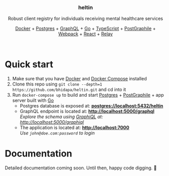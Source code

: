 <br>
  <h3 align="center">
    heltin
  </h3>
  <p align="center">
    Robust client registry for individuals receiving mental healthcare services
  </p>
  <p align="center">
    <a href="https://www.docker.com/">Docker</a>
    +
    <a href="https://www.postgresql.org/">Postgres</a>
    +
    <a href="https://graphql.org/">GraphQL</a>
    +
    <a href="https://golang.org/">Go</a>
    +
    <a href="https://www.typescriptlang.org/">TypeScript</a>
    +
    <a href="https://www.graphile.org/postgraphile/">PostGraphile</a>
    +
    <a href="https://webpack.js.org/">Webpack</a>
    +
    <a href="https://reactjs.org/">React</a>
    +
    <a href="http://facebook.github.io/relay/docs/en/thinking-in-relay.html">Relay</a>
  </p>
<br>

# Quick start

1.  Make sure that you have [Docker](https://www.docker.com/products/docker-engine) and [Docker Compose](https://docs.docker.com/compose/install/) installed
2.  Clone this repo using `git clone --depth=1 https://github.com/bhidapa/heltin.git` and cd into it
3.  Run `docker-compose up` to build and start [Postgres](https://www.postgresql.org/) + [PostGraphile](https://www.graphile.org/postgraphile/) + app server built with [Go](https://golang.org/)<br>
    - Postgres database is exposed at: **[postgres://localhost:5432/heltin](postgres://localhost:5432/heltin)**
    - GraphQL endpoint is located at: **[http://localhost:5000/graphql](http://localhost:5000/graphql)**<br>
      _Explore the schema using [GraphiQL](https://github.com/graphql/graphiql) at: [http://localhost:5000/graphiql](http://localhost:4400/graphiql)_
    - The application is located at: **[http://localhost:7000](http://localhost:7000)**<br>
      _Use `john@doe.com:password` to login_

# Documentation

Detailed documentation coming soon. Until then, happy code digging. 🔬
